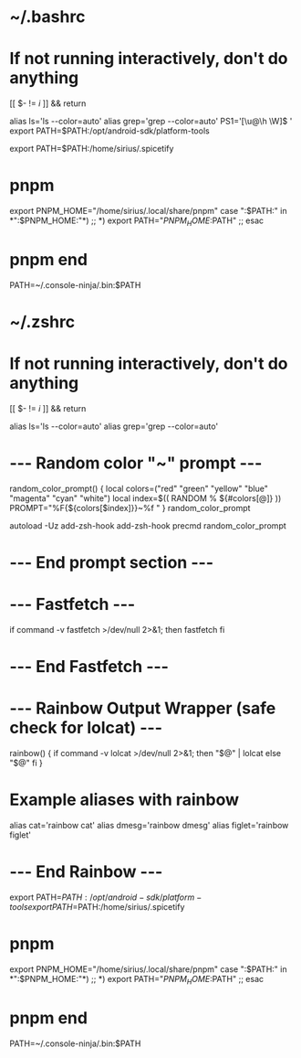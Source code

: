 #
# ~/.bashrc
#

# If not running interactively, don't do anything
[[ $- != *i* ]] && return

alias ls='ls --color=auto'
alias grep='grep --color=auto'
PS1='[\u@\h \W]\$ '
export PATH=$PATH:/opt/android-sdk/platform-tools


export PATH=$PATH:/home/sirius/.spicetify

# pnpm
export PNPM_HOME="/home/sirius/.local/share/pnpm"
case ":$PATH:" in
  *":$PNPM_HOME:"*) ;;
  *) export PATH="$PNPM_HOME:$PATH" ;;
esac
# pnpm end

PATH=~/.console-ninja/.bin:$PATH
#
#
# ~/.zshrc
#

# If not running interactively, don't do anything
[[ $- != *i* ]] && return

alias ls='ls --color=auto'
alias grep='grep --color=auto'

# --- Random color "~" prompt ---
random_color_prompt() {
    local colors=("red" "green" "yellow" "blue" "magenta" "cyan" "white")
    local index=$(( RANDOM % ${#colors[@]} ))
    PROMPT="%F{${colors[$index]}}~%f "
}
random_color_prompt

autoload -Uz add-zsh-hook
add-zsh-hook precmd random_color_prompt
# --- End prompt section ---

# --- Fastfetch ---
if command -v fastfetch >/dev/null 2>&1; then
    fastfetch
fi
# --- End Fastfetch ---

# --- Rainbow Output Wrapper (safe check for lolcat) ---
rainbow() {
    if command -v lolcat >/dev/null 2>&1; then
        "$@" | lolcat
    else
        "$@"
    fi
}
# Example aliases with rainbow
alias cat='rainbow cat'
alias dmesg='rainbow dmesg'
alias figlet='rainbow figlet'
# --- End Rainbow ---

export PATH=$PATH:/opt/android-sdk/platform-tools
export PATH=$PATH:/home/sirius/.spicetify

# pnpm
export PNPM_HOME="/home/sirius/.local/share/pnpm"
case ":$PATH:" in
  *":$PNPM_HOME:"*) ;;
  *) export PATH="$PNPM_HOME:$PATH" ;;
esac
# pnpm end

PATH=~/.console-ninja/.bin:$PATH
